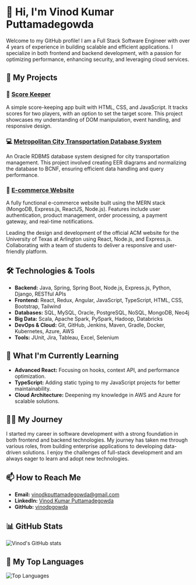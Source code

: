# 👋 Hi, I'm Vinod Kumar Puttamadegowda

Welcome to my GitHub profile! I am a Full Stack Software Engineer with over 4 years of experience in building scalable and efficient applications. I specialize in both frontend and backend development, with a passion for optimizing performance, enhancing security, and leveraging cloud services.

## 🚀 My Projects

### 🎯 [Score Keeper](https://github.com/vinodpgowda/score-keeper)
A simple score-keeping app built with HTML, CSS, and JavaScript. It tracks scores for two players, with an option to set the target score. This project showcases my understanding of DOM manipulation, event handling, and responsive design.

### 💻 [Metropolitan City Transportation Database System](https://github.com/vinodpgowda/transportation-database)
An Oracle RDBMS database system designed for city transportation management. This project involved creating EER diagrams and normalizing the database to BCNF, ensuring efficient data handling and query performance.

### 🛒 [E-commerce Website](https://github.com/vinodpgowda/e-commerce)
A fully functional e-commerce website built using the MERN stack (MongoDB, Express.js, ReactJS, Node.js). Features include user authentication, product management, order processing, a payment gateway, and real-time notifications.

<!-- This is a comment in Markdown ### 🌐 [ACM UTA Website](https://github.com/vinodpgowda/acm-uta)  -->
Leading the design and development of the official ACM website for the University of Texas at Arlington using React, Node.js, and Express.js. Collaborating with a team of students to deliver a responsive and user-friendly platform.

## 🛠️ Technologies & Tools
- **Backend:** Java, Spring, Spring Boot, Node.js, Express.js, Python, Django, RESTful APIs
- **Frontend:** React, Redux, Angular, JavaScript, TypeScript, HTML, CSS, Bootstrap, Tailwind
- **Databases:** SQL, MySQL, Oracle, PostgreSQL, NoSQL, MongoDB, Neo4j
- **Big Data:** Scala, Apache Spark, PySpark, Hadoop, Databricks
- **DevOps & Cloud:** Git, GitHub, Jenkins, Maven, Gradle, Docker, Kubernetes, Azure, AWS
- **Tools:** JUnit, Jira, Tableau, Excel, Selenium

## 🌱 What I'm Currently Learning
- **Advanced React:** Focusing on hooks, context API, and performance optimization.
- **TypeScript:** Adding static typing to my JavaScript projects for better maintainability.
- **Cloud Architecture:** Deepening my knowledge in AWS and Azure for scalable solutions.

## 👨‍💻 My Journey
I started my career in software development with a strong foundation in both frontend and backend technologies. My journey has taken me through various roles, from building enterprise applications to developing data-driven solutions. I enjoy the challenges of full-stack development and am always eager to learn and adopt new technologies.

## 📫 How to Reach Me
- **Email:** vinodkputtamadegowda@gmail.com
- **LinkedIn:** [Vinod Kumar Puttamadegowda](https://www.linkedin.com/in/vinodpgowda)
- **GitHub:** [vinodpgowda](https://github.com/vinodpgowda)

## 📊 GitHub Stats
![Vinod's GitHub stats](https://github-readme-stats.vercel.app/api?username=vinodpgowda&show_icons=true&theme=radical)

## 🌟 My Top Languages
![Top Languages](https://github-readme-stats.vercel.app/api/top-langs/?username=vinodpgowda&layout=compact)
